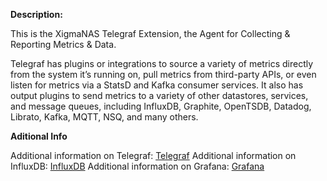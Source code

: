 **Description:**

 This is the XigmaNAS Telegraf Extension, the Agent for Collecting & Reporting Metrics & Data.

 Telegraf has plugins or integrations to source a variety of
 metrics directly from the system it’s running on, pull metrics
 from third-party APIs, or even listen for metrics via a StatsD
 and Kafka consumer services. It also has output plugins to send
 metrics to a variety of other datastores, services, and message
 queues, including InfluxDB, Graphite, OpenTSDB, Datadog, Librato,
 Kafka, MQTT, NSQ, and many others.

**Aditional Info**

Additional information on Telegraf: <a href="https://www.influxdata.com/time-series-platform/telegraf/">Telegraf</a>
Additional information on InfluxDB: <a href="https://www.influxdata.com/">InfluxDB</a>
Additional information on Grafana: <a href="https://grafana.com/">Grafana</a>
